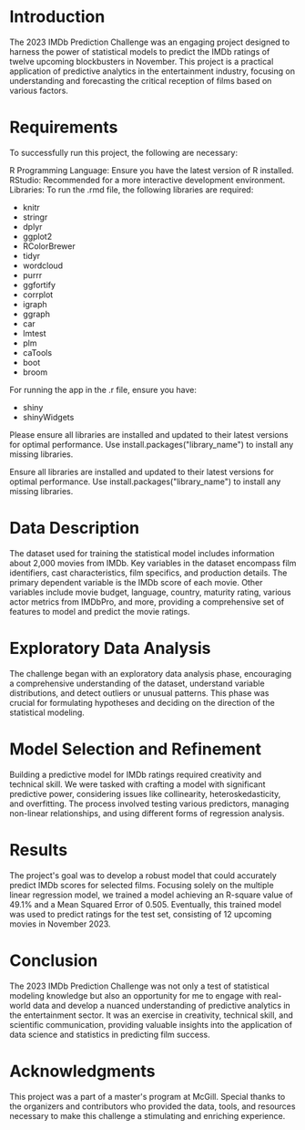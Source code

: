 # Introduction
The 2023 IMDb Prediction Challenge was an engaging project designed to harness the power of statistical models to predict the IMDb ratings of twelve upcoming blockbusters in November. This project is a practical application of predictive analytics in the entertainment industry, focusing on understanding and forecasting the critical reception of films based on various factors.

# Requirements
To successfully run this project, the following are necessary:

R Programming Language: Ensure you have the latest version of R installed. \
RStudio: Recommended for a more interactive development environment. \
Libraries: To run the .rmd file, the following libraries are required:

- knitr
- stringr
- dplyr
- ggplot2 
- RColorBrewer
- tidyr
- wordcloud
- purrr
- ggfortify
- corrplot
- igraph
- ggraph
- car
- lmtest
- plm
- caTools
- boot
- broom

For running the app in the .r file, ensure you have:

- shiny
- shinyWidgets

Please ensure all libraries are installed and updated to their latest versions for optimal performance. Use install.packages("library_name") to install any missing libraries.

Ensure all libraries are installed and updated to their latest versions for optimal performance. Use install.packages("library_name") to install any missing libraries.

# Data Description
The dataset used for training the statistical model includes information about 2,000 movies from IMDb. Key variables in the dataset encompass film identifiers, cast characteristics, film specifics, and production details. The primary dependent variable is the IMDb score of each movie. Other variables include movie budget, language, country, maturity rating, various actor metrics from IMDbPro, and more, providing a comprehensive set of features to model and predict the movie ratings.

# Exploratory Data Analysis
The challenge began with an exploratory data analysis phase, encouraging a comprehensive understanding of the dataset, understand variable distributions, and detect outliers or unusual patterns. This phase was crucial for formulating hypotheses and deciding on the direction of the statistical modeling.

# Model Selection and Refinement
Building a predictive model for IMDb ratings required creativity and technical skill. We were tasked with crafting a model with significant predictive power, considering issues like collinearity, heteroskedasticity, and overfitting. The process involved testing various predictors, managing non-linear relationships, and using different forms of regression analysis.

# Results
The project's goal was to develop a robust model that could accurately predict IMDb scores for selected films. Focusing solely on the multiple linear regression model, we trained a model achieving an R-square value of 49.1% and a Mean Squared Error of 0.505. Eventually, this trained model was used to predict ratings for the test set, consisting of 12 upcoming movies in November 2023.

# Conclusion
The 2023 IMDb Prediction Challenge was not only a test of statistical modeling knowledge but also an opportunity for me to engage with real-world data and develop a nuanced understanding of predictive analytics in the entertainment sector. It was an exercise in creativity, technical skill, and scientific communication, providing valuable insights into the application of data science and statistics in predicting film success.

# Acknowledgments
This project was a part of a master's program at McGill. Special thanks to the organizers and contributors who provided the data, tools, and resources necessary to make this challenge a stimulating and enriching experience.

